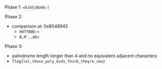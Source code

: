 Phase 1:
``=bJd{cBomb:(``

Phase 2:
  * comparison at: 0x8048945
    * ``H0Tf00D:<``
    * ``B,M`,,@6<``

Phase 3:
  * palindrome length longer than 4 and no equivalent adjacent characters
  * ``flag{lol_those_poly_kids_think_theyre_cmu}``
